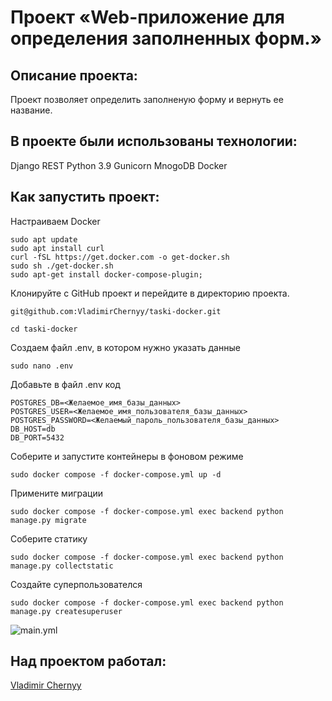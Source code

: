 #  Проект «Web-приложение для определения заполненных форм.»

## Описание проекта:

Проект позволяет определить заполненую форму и вернуть ее название.

## В проекте были использованы технологии:
Django REST
Python 3.9
Gunicorn
MnogoDB
Docker

## Как запустить проект:



 Настраиваем Docker
``` 
sudo apt update
sudo apt install curl
curl -fSL https://get.docker.com -o get-docker.sh
sudo sh ./get-docker.sh
sudo apt-get install docker-compose-plugin;
``` 
Клонируйте с GitHub проект и перейдите в директорию проекта.
``` 
git@github.com:VladimirChernyy/taski-docker.git

cd taski-docker
``` 

Создаем файл .env, в котором нужно указать данные

``` 
sudo nano .env
```
Добавьте в файл .env код  

```
POSTGRES_DB=<Желаемое_имя_базы_данных>
POSTGRES_USER=<Желаемое_имя_пользователя_базы_данных>
POSTGRES_PASSWORD=<Желаемый_пароль_пользователя_базы_данных>
DB_HOST=db
DB_PORT=5432
```

Соберите и запустите контейнеры в фоновом режиме
```
sudo docker compose -f docker-compose.yml up -d
```
Примените миграции
```
sudo docker compose -f docker-compose.yml exec backend python manage.py migrate
```
Соберите статику
```
sudo docker compose -f docker-compose.yml exec backend python manage.py collectstatic
```

Создайте суперпользователся
```
sudo docker compose -f docker-compose.yml exec backend python manage.py createsuperuser
```

![main.yml](https://github.com/VladimirChernyy/foodgram-project-react/actions/workflows/main.yml/badge.svg)

## Над проектом работал:
[Vladimir Chernyy](https://github.com/VladimirChernyy)